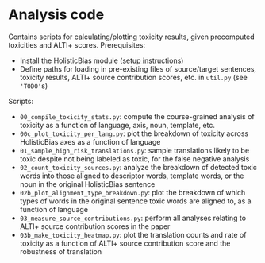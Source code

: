 # Analysis code

Contains scripts for calculating/plotting toxicity results, given precomputed toxicities and ALTI+ scores. Prerequisites:
- Install the HolisticBias module ([setup instructions](https://github.com/facebookresearch/ResponsibleNLP/tree/main/holistic_bias))
- Define paths for loading in pre-existing files of source/target sentences, toxicity results, ALTI+ source contribution scores, etc. in `util.py` (see `'TODO'`s)

Scripts:
- `00_compile_toxicity_stats.py`: compute the course-grained analysis of toxicity as a function of language, axis, noun, template, etc.
- `00c_plot_toxicity_per_lang.py`: plot the breakdown of toxicity across HolisticBias axes as a function of language
- `01_sample_high_risk_translations.py`: sample translations likely to be toxic despite not being labeled as toxic, for the false negative analysis
- `02_count_toxicity_sources.py`: analyze the breakdown of detected toxic words into those aligned to descriptor words, template words, or the noun in the original HolisticBias sentence
- `02b_plot_alignment_type_breakdown.py`: plot the breakdown of which types of words in the original sentence toxic words are aligned to, as a function of language
- `03_measure_source_contributions.py`: perform all analyses relating to ALTI+ source contribution scores in the paper
- `03b_make_toxicity_heatmap.py`: plot the translation counts and rate of toxicity as a function of ALTI+ source contribution score and the robustness of translation
